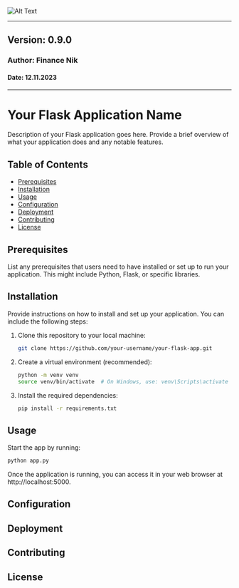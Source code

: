 ![Alt Text](../ClasenDataScience/static/image_assets/personal_website_second.png)

---
## Version: 0.9.0
### Author: Finance Nik 
#### Date: 12.11.2023

---

# Your Flask Application Name

Description of your Flask application goes here. Provide a brief overview of what your application does and any notable features.

## Table of Contents

- [Prerequisites](#prerequisites)
- [Installation](#installation)
- [Usage](#usage)
- [Configuration](#configuration)
- [Deployment](#deployment)
- [Contributing](#contributing)
- [License](#license)

## Prerequisites

List any prerequisites that users need to have installed or set up to run your application. This might include Python, Flask, or specific libraries.

## Installation

Provide instructions on how to install and set up your application. You can include the following steps:

1. Clone this repository to your local machine:

   ```bash
   git clone https://github.com/your-username/your-flask-app.git
   ```
2. Create a virtual environment (recommended):
   ```bash
   python -m venv venv
   source venv/bin/activate  # On Windows, use: venv\Scripts\activate
   ```
3. Install the required dependencies:
   ```bash
   pip install -r requirements.txt
   ```
## Usage
Start the app by running:
   ```bash
   python app.py
   ```
Once the application is running, you can access it in your web browser at http://localhost:5000.

## Configuration

## Deployment

## Contributing

## License